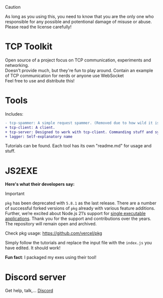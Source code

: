 > [!CAUTION]
> As long as you using this, you need to know that you are the only one who responsible for any possible and potentional damage of misuse or abuse.
> Please read the license carefully!

 # TCP Toolkit
Open source of a project focus on TCP communication, experiments and networking.<br>
Doesn't provide much, but they're fun to play around. Contain an example of TCP communication for nerds or anyone use WebSocket<br>
Feel free to use and distribute this!<br>
 # Tools
 Includes:
```diff
- tcp-spammer: A simple request spammer. (Removed due to how wild it is)
+ tcp-client: A client.
+ tcp-server: Designed to work with tcp-client. Commanding stuff and synchronous chat without websocket!
+ lagger: Self-explanatory name
```
Tutorials can be found. Each tool has its own "readme.md" for usage and stuff.
# JS2EXE
**Here's what their developers say:**
> [!IMPORTANT]  
> `pkg` has been deprecated with `5.8.1` as the last release. There are a number of successful forked versions of `pkg` already with various feature additions. Further, we’re excited about Node.js 21’s support for [single executable applications](https://nodejs.org/api/single-executable-applications.html). Thank you for the support and contributions over the years. The repository will remain open and archived.
> 
Check pkg usage: https://github.com/vercel/pkg

Simply follow the tutorials and replace the input file with the `index.js` you have edited. It should work!

**Fun fact**: I packaged my exes using their tool!
# Discord server
Get help, talk,...
[Discord](https://discord.gg/3BZYcuR3fz)
